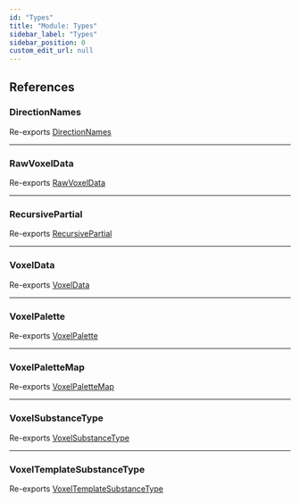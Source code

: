 ```yaml
---
id: "Types"
title: "Module: Types"
sidebar_label: "Types"
sidebar_position: 0
custom_edit_url: null
---
```


## References

### DirectionNames

Re-exports [DirectionNames](Types_Util_types.md#directionnames)

___

### RawVoxelData

Re-exports [RawVoxelData](Types_Voxel_types.md#rawvoxeldata)

___

### RecursivePartial

Re-exports [RecursivePartial](Types_Util_types.md#recursivepartial)

___

### VoxelData

Re-exports [VoxelData](Types_Voxel_types.md#voxeldata)

___

### VoxelPalette

Re-exports [VoxelPalette](Types_Voxel_types.md#voxelpalette)

___

### VoxelPaletteMap

Re-exports [VoxelPaletteMap](Types_Voxel_types.md#voxelpalettemap)

___

### VoxelSubstanceType

Re-exports [VoxelSubstanceType](Types_Voxel_types.md#voxelsubstancetype)

___

### VoxelTemplateSubstanceType

Re-exports [VoxelTemplateSubstanceType](Types_Voxel_types.md#voxeltemplatesubstancetype)
